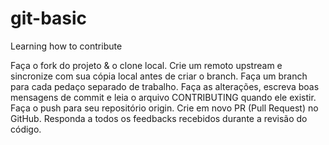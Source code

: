 # git-basic
Learning how to contribute

Faça o fork do projeto & o clone local.
Crie um remoto upstream e sincronize com sua cópia local antes de criar o branch.
Faça um branch para cada pedaço separado de trabalho.
Faça as alterações, escreva boas mensagens de commit e leia o arquivo CONTRIBUTING quando ele existir.
Faça o push para seu repositório origin.
Crie em novo PR (Pull Request) no GitHub.
Responda a todos os feedbacks recebidos durante a revisão do código.

